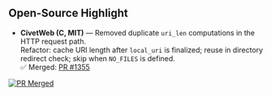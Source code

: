 ## Open-Source Highlight
- **CivetWeb (C, MIT)** — Removed duplicate `uri_len` computations in the HTTP request path.  
  Refactor: cache URI length after `local_uri` is finalized; reuse in directory redirect check; skip when `NO_FILES` is defined.  
  ✅ Merged: [PR #1355](https://github.com/civetweb/civetweb/pull/1355)

[![PR Merged](https://img.shields.io/badge/CivetWeb-PR%20%231355%20merged-brightgreen)](https://github.com/civetweb/civetweb/pull/1355)



